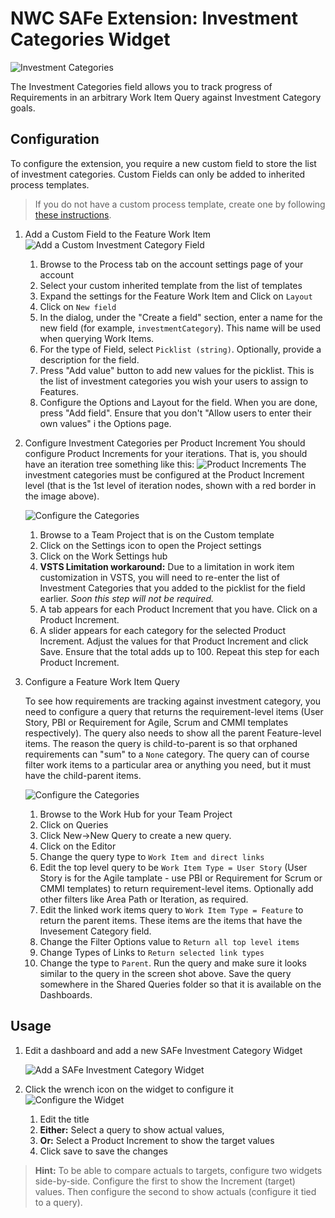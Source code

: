 # NWC SAFe Extension: Investment Categories Widget

![Investment Categories](assets/investmentCatWidget.png)

The Investment Categories field allows you to track progress of Requirements in an arbitrary Work Item Query against Investment Category goals.

## Configuration
To configure the extension, you require a new custom field to store the list of investment categories. Custom Fields can only be added to inherited process templates.

> If you do not have a custom process template, create one by following [these instructions](https://www.visualstudio.com/en-us/docs/work/process/manage-process#create-an-inherited-process).

1. Add a Custom Field to the Feature Work Item
    ![Add a Custom Investment Category Field](assets/addInvestmentCat.png)
    1. Browse to the Process tab on the account settings page of your account
    2. Select your custom inherited template from the list of templates
    3. Expand the settings for the Feature Work Item and Click on `Layout`
    4. Click on `New field`
    5. In the dialog, under the "Create a field" section, enter a name for the new field (for example, `investmentCategory`). This name will be used when querying Work Items.
    6. For the type of Field, select `Picklist (string)`. Optionally, provide a description for the field.
    7. Press "Add value" button to add new values for the picklist. This is the list of investment categories you wish your users to assign to Features.
    8. Configure the Options and Layout for the field. When you are done, press "Add field". Ensure that you don't "Allow users to enter their own values" i the Options page.
1. Configure Investment Categories per Product Increment
    You should configure Product Increments for your iterations. That is, you should have an iteration tree something like this:
    ![Product Increments](assets/productIncrements.png)
    The investment categories must be configured at the Product Increment level (that is the 1st level of iteration nodes, shown with a red border in the image above).

    ![Configure the Categories](assets/configureCats.png)
    1. Browse to a Team Project that is on the Custom template
    2. Click on the Settings icon to open the Project settings
    3. Click on the Work Settings hub
    4. **VSTS Limitation workaround:** Due to a limitation in work item customization in VSTS, you will need to re-enter the list of Investment Categories that you added to the picklist for the field earlier. _Soon this step will not be required._
    5. A tab appears for each Product Increment that you have. Click on a Product Increment.
    6. A slider appears for each category for the selected Product Increment. Adjust the values for that Product Increment and click Save. Ensure that the total adds up to 100. Repeat this step for each Product Increment.
1. Configure a Feature Work Item Query

    To see how requirements are tracking against investment category, you need to configure a query that returns the requirement-level items (User Story, PBI or Requirement for Agile, Scrum and CMMI templates respectively). The query also needs to show all the parent Feature-level items. The reason the query is child-to-parent is so that orphaned requirements can "sum" to a `None` category. The query can of course filter work items to a particular area or anything you need, but it must have the child-parent items.

    ![Configure the Categories](assets/configureQuery.png)
    1. Browse to the Work Hub for your Team Project
    2. Click on Queries
    3. Click New->New Query to create a new query.
    4. Click on the Editor
    5. Change the query type to `Work Item and direct links`
    6. Edit the top level query to be `Work Item Type = User Story` (User Story is for the Agile tamplate - use PBI or Requirement for Scrum or CMMI templates) to return requirement-level items. Optionally add other filters like Area Path or Iteration, as required.
    7. Edit the linked work items query to `Work Item Type = Feature` to return the parent items. These items are the items that have the Invesement Category field.
    8. Change the Filter Options value to `Return all top level items`
    9. Change Types of Links to `Return selected link types`
    10. Change the type to `Parent`. Run the query and make sure it looks similar to the query in the screen shot above. Save the query somewhere in the Shared Queries folder so that it is available on the Dashboards.

## Usage
1. Edit a dashboard and add a new SAFe Investment Category Widget

    ![Add a SAFe Investment Category Widget](assets/addWidget.png)
    
1. Click the wrench icon on the widget to configure it
    ![Configure the Widget](assets/configureWidget.png)
    1. Edit the title
    2. **Either:** Select a query to show actual values,
    3. **Or:** Select a Product Increment to show the target values
    4. Click save to save the changes

> **Hint:** To be able to compare actuals to targets, configure two widgets side-by-side. Configure the first to show the Increment (target) values. Then configure the second to show actuals (configure it tied to a query).